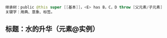 ```java
继承树：public @this super [[基本]]，<E> has B，C，D throw [父元素/子元素]
关键字：用典、意象、标签。
```

## 标题：水的升华（元素@实例）